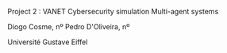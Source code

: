 Project 2 : VANET Cybersecurity simulation
Multi-agent systems

Diogo Cosme, nº 
Pedro D'Oliveira, nº

Université Gustave Eiffel
